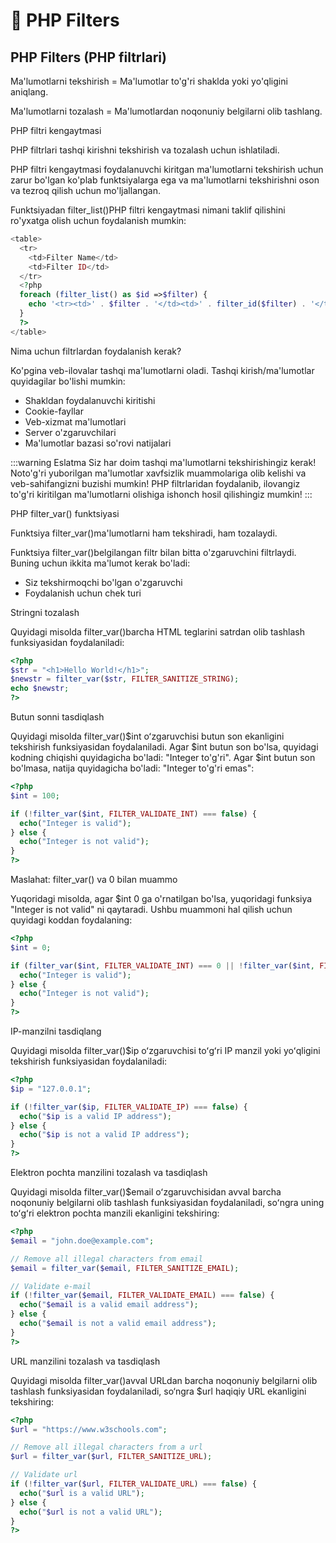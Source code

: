 # 📔 PHP Filters

## PHP Filters (PHP filtrlari)

Ma'lumotlarni tekshirish = Ma'lumotlar to'g'ri shaklda yoki yo'qligini aniqlang.

Ma'lumotlarni tozalash = Ma'lumotlardan noqonuniy belgilarni olib tashlang.

PHP filtri kengaytmasi

PHP filtrlari tashqi kirishni tekshirish va tozalash uchun ishlatiladi.

PHP filtri kengaytmasi foydalanuvchi kiritgan ma'lumotlarni tekshirish uchun zarur bo'lgan ko'plab funktsiyalarga ega va ma'lumotlarni tekshirishni oson va tezroq qilish uchun mo'ljallangan.

Funktsiyadan filter_list()PHP filtri kengaytmasi nimani taklif qilishini ro'yxatga olish uchun foydalanish mumkin:

```php
<table>
  <tr>
    <td>Filter Name</td>
    <td>Filter ID</td>
  </tr>
  <?php
  foreach (filter_list() as $id =>$filter) {
    echo '<tr><td>' . $filter . '</td><td>' . filter_id($filter) . '</td></tr>';
  }
  ?>
</table>
```

Nima uchun filtrlardan foydalanish kerak?

Ko'pgina veb-ilovalar tashqi ma'lumotlarni oladi. Tashqi kirish/ma'lumotlar quyidagilar bo'lishi mumkin:

- Shakldan foydalanuvchi kiritishi
- Cookie-fayllar
- Veb-xizmat ma'lumotlari
- Server o'zgaruvchilari
- Ma'lumotlar bazasi so'rovi natijalari

:::warning Eslatma
Siz har doim tashqi ma'lumotlarni tekshirishingiz kerak!
Noto'g'ri yuborilgan ma'lumotlar xavfsizlik muammolariga olib kelishi va veb-sahifangizni buzishi mumkin!
PHP filtrlaridan foydalanib, ilovangiz to'g'ri kiritilgan ma'lumotlarni olishiga ishonch hosil qilishingiz mumkin!
:::

PHP filter_var() funktsiyasi

Funktsiya filter_var()ma'lumotlarni ham tekshiradi, ham tozalaydi.

Funktsiya filter_var()belgilangan filtr bilan bitta o'zgaruvchini filtrlaydi. Buning uchun ikkita ma'lumot kerak bo'ladi:

- Siz tekshirmoqchi bo'lgan o'zgaruvchi
- Foydalanish uchun chek turi

Stringni tozalash

Quyidagi misolda filter_var()barcha HTML teglarini satrdan olib tashlash funksiyasidan foydalaniladi:

```php
<?php
$str = "<h1>Hello World!</h1>";
$newstr = filter_var($str, FILTER_SANITIZE_STRING);
echo $newstr;
?>
```

Butun sonni tasdiqlash

Quyidagi misolda filter_var()$int oʻzgaruvchisi butun son ekanligini tekshirish funksiyasidan foydalaniladi. Agar $int butun son bo'lsa, quyidagi kodning chiqishi quyidagicha bo'ladi: "Integer to'g'ri". Agar $int butun son bo'lmasa, natija quyidagicha bo'ladi: "Integer to'g'ri emas":

```php
<?php
$int = 100;

if (!filter_var($int, FILTER_VALIDATE_INT) === false) {
  echo("Integer is valid");
} else {
  echo("Integer is not valid");
}
?>
```

Maslahat: filter_var() va 0 bilan muammo

Yuqoridagi misolda, agar $int 0 ga o'rnatilgan bo'lsa, yuqoridagi funksiya "Integer is not valid" ni qaytaradi. Ushbu muammoni hal qilish uchun quyidagi koddan foydalaning:

```php
<?php
$int = 0;

if (filter_var($int, FILTER_VALIDATE_INT) === 0 || !filter_var($int, FILTER_VALIDATE_INT) === false) {
  echo("Integer is valid");
} else {
  echo("Integer is not valid");
}
?>
```

IP-manzilni tasdiqlang

Quyidagi misolda filter_var()$ip oʻzgaruvchisi toʻgʻri IP manzil yoki yoʻqligini tekshirish funksiyasidan foydalaniladi:

```php 
<?php
$ip = "127.0.0.1";

if (!filter_var($ip, FILTER_VALIDATE_IP) === false) {
  echo("$ip is a valid IP address");
} else {
  echo("$ip is not a valid IP address");
}
?>
```

Elektron pochta manzilini tozalash va tasdiqlash

Quyidagi misolda filter_var()$email oʻzgaruvchisidan avval barcha noqonuniy belgilarni olib tashlash funksiyasidan foydalaniladi, soʻngra uning toʻgʻri elektron pochta manzili ekanligini tekshiring:

```php
<?php
$email = "john.doe@example.com";

// Remove all illegal characters from email
$email = filter_var($email, FILTER_SANITIZE_EMAIL);

// Validate e-mail
if (!filter_var($email, FILTER_VALIDATE_EMAIL) === false) {
  echo("$email is a valid email address");
} else {
  echo("$email is not a valid email address");
}
?>
```

URL manzilini tozalash va tasdiqlash

Quyidagi misolda filter_var()avval URLdan barcha noqonuniy belgilarni olib tashlash funksiyasidan foydalaniladi, so‘ngra $url haqiqiy URL ekanligini tekshiring:

```php
<?php
$url = "https://www.w3schools.com";

// Remove all illegal characters from a url
$url = filter_var($url, FILTER_SANITIZE_URL);

// Validate url
if (!filter_var($url, FILTER_VALIDATE_URL) === false) {
  echo("$url is a valid URL");
} else {
  echo("$url is not a valid URL");
}
?>
```






















